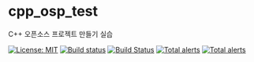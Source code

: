# cpp_osp_test
C++ 오픈소스 프로젝트 만들기 실습

[![License: MIT](https://img.shields.io/badge/License-MIT-blue.svg)](https://opensource.org/licenses/MIT)
[![Build status](https://ci.appveyor.com/api/projects/status/github/wocks1123/cpp_osp_test?branch=master&svg=true)](https://ci.appveyor.com/project/wocks1123/cpp_osp_test/branch/master)
[![Build Status](https://travis-ci.org/wocks1123/cpp_osp_test.svg?branch=master)](https://travis-ci.org/wocks1123/cpp_osp_test)
[![Total alerts](https://img.shields.io/lgtm/alerts/g/wocks1123/cpp_osp_test.svg?logo=lgtm&logoWidth=18)](https://lgtm.com/projects/g/wocks1123/cpp_osp_test/alerts/)
[![Total alerts](https://img.shields.io/lgtm/alerts/g/wocks1123/cpp_osp_test.svg?logo=lgtm&logoWidth=18)](https://lgtm.com/projects/g/wocks1123/cpp_osp_test/alerts/)
